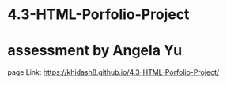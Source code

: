 # 4.3-HTML-Porfolio-Project
# assessment by Angela Yu

page Link:
https://khidash8.github.io/4.3-HTML-Porfolio-Project/
